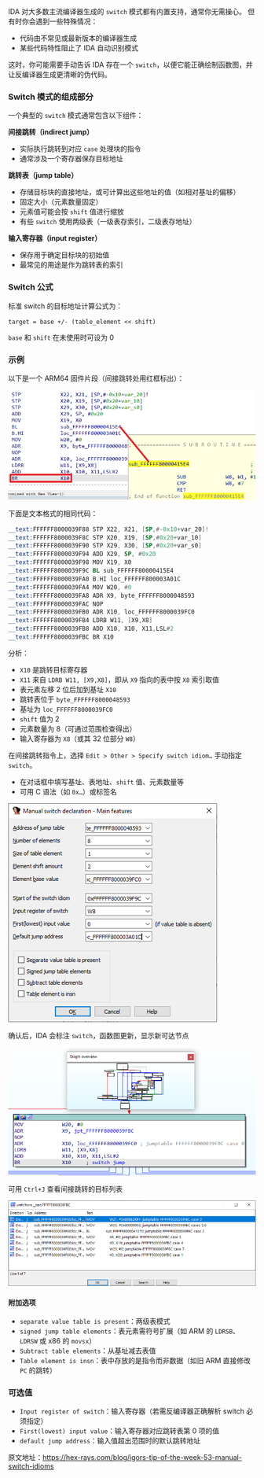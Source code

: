 IDA 对大多数主流编译器生成的 `switch` 模式都有内置支持，通常你无需操心。 但有时你会遇到一些特殊情况：

- 代码由不常见或最新版本的编译器生成
- 某些代码特性阻止了 IDA 自动识别模式

这时，你可能需要手动告诉 IDA 存在一个 `switch`，以便它能正确绘制函数图，并让反编译器生成更清晰的伪代码。

### Switch 模式的组成部分

一个典型的 `switch` 模式通常包含以下组件：

**间接跳转（indirect jump）**

- 实际执行跳转到对应 `case` 处理块的指令
- 通常涉及一个寄存器保存目标地址

**跳转表（jump table）**

- 存储目标块的直接地址，或可计算出这些地址的值（如相对基址的偏移）
- 固定大小（元素数量固定）
- 元素值可能会按 `shift` 值进行缩放
- 有些 `switch` 使用两级表（一级表存索引，二级表存地址）

**输入寄存器（input register）**

- 保存用于确定目标块的初始值
- 最常见的用途是作为跳转表的索引

### Switch 公式

标准 switch 的目标地址计算公式为：

```
target = base +/- (table_element << shift)
```

`base` 和 `shift` 在未使用时可设为 0

### 示例

以下是一个 ARM64 固件片段（间接跳转处用红框标出）：

![](assets/2021/08/switch_arm64.png)

下面是文本格式的相同代码：

```asm
__text:FFFFFF8000039F88 STP X22, X21, [SP,#-0x10+var_20]!
__text:FFFFFF8000039F8C STP X20, X19, [SP,#0x20+var_10]
__text:FFFFFF8000039F90 STP X29, X30, [SP,#0x20+var_s0]
__text:FFFFFF8000039F94 ADD X29, SP, #0x20
__text:FFFFFF8000039F98 MOV X19, X0
__text:FFFFFF8000039F9C BL sub_FFFFFF80000415E4
__text:FFFFFF8000039FA0 B.HI loc_FFFFFF800003A01C
__text:FFFFFF8000039FA4 MOV W20, #0
__text:FFFFFF8000039FA8 ADR X9, byte_FFFFFF8000048593
__text:FFFFFF8000039FAC NOP
__text:FFFFFF8000039FB0 ADR X10, loc_FFFFFF8000039FC0
__text:FFFFFF8000039FB4 LDRB W11, [X9,X8]
__text:FFFFFF8000039FB8 ADD X10, X10, X11,LSL#2
__text:FFFFFF8000039FBC BR X10
```

分析：

- `X10` 是跳转目标寄存器
- `X11` 来自 `LDRB W11, [X9,X8]`，即从 `X9` 指向的表中按 `X8` 索引取值
- 表元素左移 2 位后加到基址 `X10`
- 跳转表位于 `byte_FFFFFF8000048593`
- 基址为 `loc_FFFFFF8000039FC0`
- `shift` 值为 2
- 元素数量为 8（可通过范围检查得出）
- 输入寄存器为 `X8`（或其 32 位部分 `W8`）

在间接跳转指令上，选择 `Edit > Other > Specify switch idiom…` 手动指定 `switch`。

- 在对话框中填写基址、表地址、`shift` 值、元素数量等
- 可用 C 语法（如 `0x…`）或标签名

![](assets/2021/08/switch_dlg.png)

确认后，IDA 会标注 `switch`，函数图更新，显示新可达节点

![](assets/2021/08/switch_graph.png)

可用 `Ctrl+J` 查看间接跳转的目标列表

![](assets/2021/08/switch_xrefs.png)

#### 附加选项

- `separate value table is present`：两级表模式
- `signed jump table elements`：表元素需符号扩展（如 ARM 的 `LDRSB`、`LDRSW` 或 x86 的 `movsx`）
- `Subtract table elements`：从基址减去表值
- `Table element is insn`：表中存放的是指令而非数据（如旧 ARM 直接修改 `PC` 的跳转）

### 可选值

- `Input register of switch`：输入寄存器（若需反编译器正确解析 switch 必须指定）
- `First(lowest) input value`：输入寄存器对应跳转表第 0 项的值
- `default jump address`：输入值超出范围时的默认跳转地址

原文地址：https://hex-rays.com/blog/igors-tip-of-the-week-53-manual-switch-idioms
